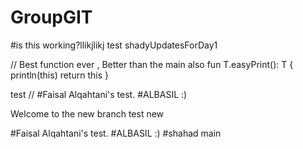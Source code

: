 # GroupGIT
#is this working?llikjlikj
test
shadyUpdatesForDay1



// Best function ever , Better than the main also
fun <T> T.easyPrint(): T {
println(this)
return this
}



test //
#Faisal Alqahtani's test.
#ALBASIL :)

Welcome to the new branch
test new

#Faisal Alqahtani's test.
#ALBASIL :)
#shahad
main
